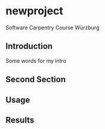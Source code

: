 # newproject
Software Carpentry Course Würzburg

## Introduction
Some words for my intro

## Second Section

## Usage

## Results
